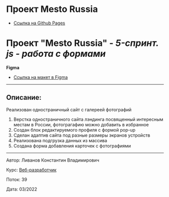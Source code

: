 # Проект Mesto Russia
* [Ссылка на Github Pages](https://livanovkv.github.io/mesto/)
# Проект "Mesto Russia" - *5-спринт. js - работа с формами*

**Figma**

* [Ссылка на макет в Figma](https://www.figma.com/file/bjyvbKKJN2naO0ucURl2Z0/JavaScript.-Sprint-5?node-id=0%3A1)
------------------------------------------------
## Описание:

Реализован одностраничный сайт c галереей фотографий

1. Верстка одностраничного сайта лэндинга посвященный интересным местам в России, фотограгафию можно добавить в избранное
2. Создан блок редактируемого профиля с формой pop-up 
3. Сделан адаптив сайта под разные размеры экранов устройств
4. Реализована подгрузка данных из массива
5. Создана форма добавления карточек с фотографиями 
------------------------------------------------
Автор: Ливанов Константин Владимирович

Курс: [Веб-разработчик](https://practicum.yandex.ru/)

Поток: 39

Дата: 03/2022
